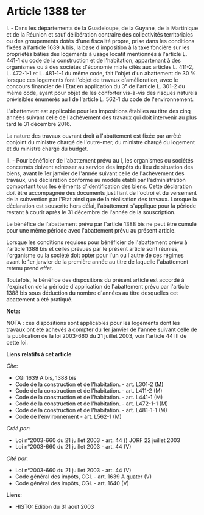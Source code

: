 # Article 1388 ter

I. - Dans les départements de la Guadeloupe, de la Guyane, de la Martinique et de la Réunion et sauf délibération contraire
des collectivités territoriales ou des groupements dotés d'une fiscalité propre, prise dans les conditions fixées à l'article
1639 A bis, la base d'imposition à la taxe foncière sur les propriétés bâties des logements à usage locatif mentionnés à
l'article L. 441-1 du code de la construction et de l'habitation, appartenant à des organismes ou à des sociétés d'économie
mixte cités aux articles L. 411-2, L. 472-1-1 et L. 481-1-1 du même code, fait l'objet d'un abattement de 30 % lorsque ces
logements font l'objet de travaux d'amélioration, avec le concours financier de l'Etat en application du 3° de l'article L.
301-2 du même code, ayant pour objet de les conforter vis-à-vis des risques naturels prévisibles énumérés au I de l'article
L. 562-1 du code de l'environnement.

L'abattement est applicable pour les impositions établies au titre des cinq années suivant celle de l'achèvement des travaux
qui doit intervenir au plus tard le 31 décembre 2016.

La nature des travaux ouvrant droit à l'abattement est fixée par arrêté conjoint du ministre chargé de l'outre-mer, du
ministre chargé du logement et du ministre chargé du budget.

II. - Pour bénéficier de l'abattement prévu au I, les organismes ou sociétés concernés doivent adresser au service des impôts
du lieu de situation des biens, avant le 1er janvier de l'année suivant celle de l'achèvement des travaux, une déclaration
conforme au modèle établi par l'administration comportant tous les éléments d'identification des biens. Cette déclaration
doit être accompagnée des documents justifiant de l'octroi et du versement de la subvention par l'Etat ainsi que de la
réalisation des travaux. Lorsque la déclaration est souscrite hors délai, l'abattement s'applique pour la période restant à
courir après le 31 décembre de l'année de la souscription.

Le bénéfice de l'abattement prévu par l'article 1388 bis ne peut être cumulé pour une même période avec l'abattement prévu au
présent article.

Lorsque les conditions requises pour bénéficier de l'abattement prévu à l'article 1388 bis et celles prévues par le présent
article sont réunies, l'organisme ou la société doit opter pour l'un ou l'autre de ces régimes avant le 1er janvier de la
première année au titre de laquelle l'abattement retenu prend effet.

Toutefois, le bénéfice des dispositions du présent article est accordé à l'expiration de la période d'application de
l'abattement prévu par l'article 1388 bis sous déduction du nombre d'années au titre desquelles cet abattement a été
pratiqué.

**Nota:**

NOTA : ces dispositions sont applicables pour les logements dont les travaux ont été achevés à compter du 1er janvier de
l'année suivant celle de la publication de la loi 2003-660 du 21 juillet 2003, voir l'article 44 III de cette loi.

**Liens relatifs à cet article**

_Cite_:

  - CGI 1639 A bis, 1388 bis
  - Code de la construction et de l'habitation. - art. L301-2 (M)
  - Code de la construction et de l'habitation. - art. L411-2 (M)
  - Code de la construction et de l'habitation. - art. L441-1 (M)
  - Code de la construction et de l'habitation. - art. L472-1-1 (M)
  - Code de la construction et de l'habitation. - art. L481-1-1 (M)
  - Code de l'environnement - art. L562-1 (M)

_Créé par_:

  - Loi n°2003-660 du 21 juillet 2003 - art. 44 () JORF 22 juillet 2003
  - Loi n°2003-660 du 21 juillet 2003 - art. 44 (V)

_Cité par_:

  - Loi n°2003-660 du 21 juillet 2003 - art. 44 (V)
  - Code général des impôts, CGI. - art. 1639 A quater (V)
  - Code général des impôts, CGI. - art. 1640 (V)

**Liens**:

  - HISTO: Edition du 31 août 2003
